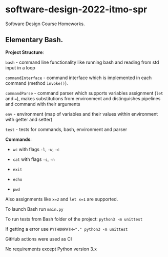 # software-design-2022-itmo-spr
Software Design Course Homeworks.

## Elementary Bash.
**Project Structure**:

```bash``` - command line functionality like running bash and reading from std input in a loop

```commandInterface``` - command interface which is implemented in each command (method ```invoke()```).

```commandParse``` - command parser which supports variables assignment (```let``` and ```=```), makes substitutions from environment and distinguishes pipelines and command with their arguments 

```env``` - environment (map of variables and their values within environment with getter and setter)

```test``` - tests for commands, bash, environment and parser

**Commands**: 

* ```wc``` with flags ```-l```, ```-w```, ```-c```

* ```cat``` with flags ```-s```, ```-n```

*  ```exit```

* ```echo```

* ```pwd```

Also assignments like ```x=2``` and ```let x=1``` are supported.

To launch Bash run ```main.py```

To run tests from Bash folder of the project: ```python3 -m unittest``` 

If getting a error use ```PYTHONPATH="." python3 -m unittest```

GitHub actions were used as CI

No requirements except Python version 3.x
